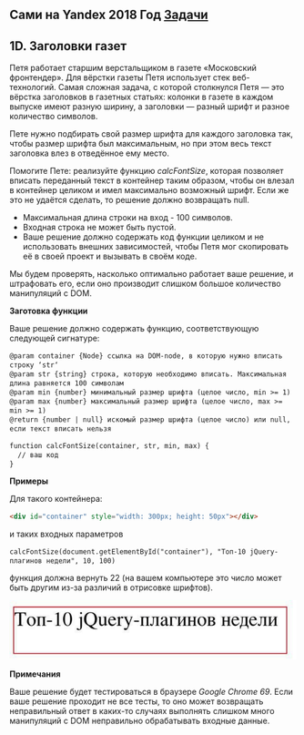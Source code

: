 ## Сами на Yandex 2018 Год [Задачи](https://contest.yandex.ru/hiring/contest/10824/enter/)

## 1D. Заголовки газет

Петя работает старшим верстальщиком в газете «Московский фронтендер». Для вёрстки газеты Петя использует стек веб-технологий. Самая сложная задача, с которой столкнулся Петя — это вёрстка заголовков в газетных статьях: колонки в газете в каждом выпуске имеют разную ширину, а заголовки — разный шрифт и разное количество символов.

Пете нужно подбирать свой размер шрифта для каждого заголовка так, чтобы размер шрифта был максимальным, но при этом весь текст заголовка влез в отведённое ему место.

Помогите Пете: реализуйте функцию *calcFontSize*, которая позволяет вписать переданный текст в контейнер таким образом, чтобы он влезал в контейнер целиком и имел максимально возможный шрифт. Если же это не удаётся сделать, то решение должно возвращать null. 

- Максимальная длина строки на вход - 100 символов. 
- Входная строка не может быть пустой. 
- Ваше решение должно содержать код функции целиком и не использовать внешних зависимостей, чтобы Петя мог скопировать её в своей проект и вызывать в своём коде.

Мы будем проверять, насколько оптимально работает ваше решение, и штрафовать его, если оно производит слишком большое количество манипуляций с DOM.

**Заготовка функции**

Ваше решение должно содержать функцию, соответствующую следующей сигнатуре:

```params 
@param container {Node} ссылка на DOM-node, в которую нужно вписать строку ‘str‘  
@param str {string} строка, которую необходимо вписать. Максимальная длина равняется 100 символам  
@param min {number} минимальный размер шрифта (целое число, min >= 1)  
@param max {number} максимальный размер шрифта (целое число, max >= min >= 1)  
@return {number | null} искомый размер шрифта (целое число) или null, если текст вписать нельзя  
```

```func
function calcFontSize(container, str, min, max) {  
  // ваш код  
}
```

**Примеры**

Для такого контейнера:

```html
<div id="container" style="width: 300px; height: 50px"></div>
```

и таких входных параметров

```
calcFontSize(document.getElementById("container"), "Топ-10 jQuery-плагинов недели", 10, 100)
```

функция должна вернуть 22 (на вашем компьютере это число может быть другим из-за различий в отрисовке шрифтов).

![](/2018_front/1D/statement-image.jpg)

**Примечания**

Ваше решение будет тестироваться в браузере *Google Chrome 69*.
Если ваше решение проходит не все тесты, то оно может
возвращать неправильный ответ в каких-то случаях
выполнять слишком много манипуляций с DOM
неправильно обрабатывать входные данные.